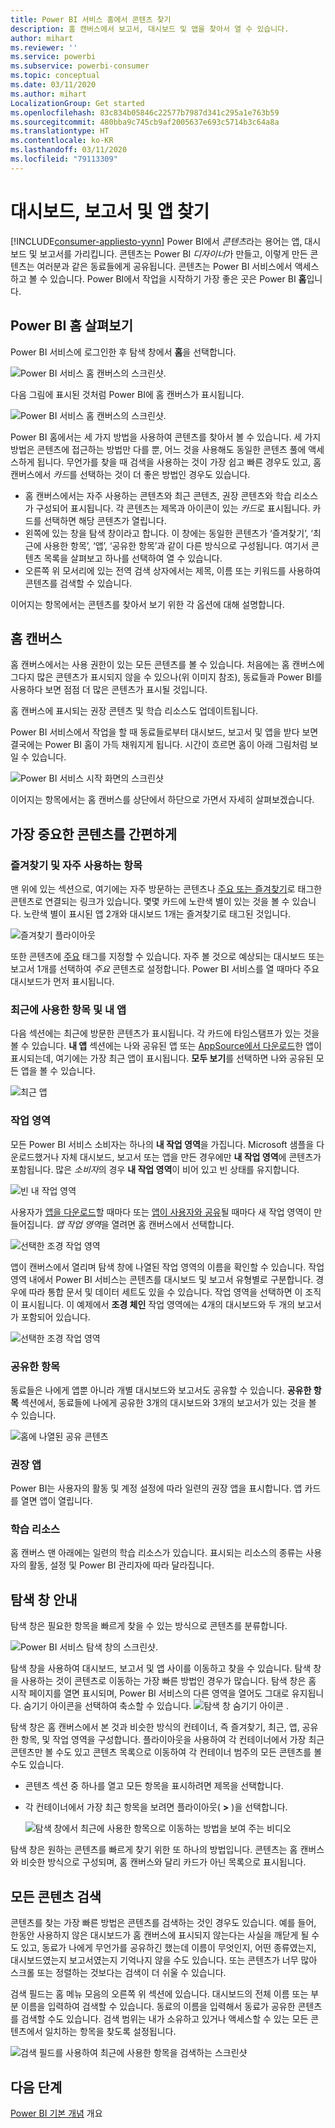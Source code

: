 ```yaml
---
title: Power BI 서비스 홈에서 콘텐츠 찾기
description: 홈 캔버스에서 보고서, 대시보드 및 앱을 찾아서 열 수 있습니다.
author: mihart
ms.reviewer: ''
ms.service: powerbi
ms.subservice: powerbi-consumer
ms.topic: conceptual
ms.date: 03/11/2020
ms.author: mihart
LocalizationGroup: Get started
ms.openlocfilehash: 83c834b05846c22577b7987d341c295a1e763b59
ms.sourcegitcommit: 480bba9c745cb9af2005637e693c5714b3c64a8a
ms.translationtype: HT
ms.contentlocale: ko-KR
ms.lasthandoff: 03/11/2020
ms.locfileid: "79113309"
---
```

# <a name="find-your-dashboards-reports-and-apps"></a>대시보드, 보고서 및 앱 찾기

[!INCLUDE[consumer-appliesto-yynn](../includes/consumer-appliesto-yynn.md)]
Power BI에서 *콘텐츠*라는 용어는 앱, 대시보드 및 보고서를 가리킵니다. 콘텐츠는 Power BI *디자이너*가 만들고, 이렇게 만든 콘텐츠는 여러분과 같은 동료들에게 공유됩니다. 콘텐츠는 Power BI 서비스에서 액세스하고 볼 수 있습니다. Power BI에서 작업을 시작하기 가장 좋은 곳은 Power BI **홈**입니다.

## <a name="explore-power-bi-home"></a>Power BI 홈 살펴보기
Power BI 서비스에 로그인한 후 탐색 창에서 **홈**을 선택합니다. 

![Power BI 서비스 홈 캔버스의 스크린샷.](media/end-user-home/power-bi-home-menu.png)


다음 그림에 표시된 것처럼 Power BI에 홈 캔버스가 표시됩니다.
 
![Power BI 서비스 홈 캔버스의 스크린샷.](media/end-user-home/power-bi-home.png)

Power BI 홈에서는 세 가지 방법을 사용하여 콘텐츠를 찾아서 볼 수 있습니다. 세 가지 방법은 콘텐츠에 접근하는 방법만 다를 뿐, 어느 것을 사용해도 동일한 콘텐츠 풀에 액세스하게 됩니다. 무언가를 찾을 때 검색을 사용하는 것이 가장 쉽고 빠른 경우도 있고, 홈 캔버스에서 *카드*를 선택하는 것이 더 좋은 방법인 경우도 있습니다.

- 홈 캔버스에서는 자주 사용하는 콘텐츠와 최근 콘텐츠, 권장 콘텐츠와 학습 리소스가 구성되어 표시됩니다. 각 콘텐츠는 제목과 아이콘이 있는 *카드*로 표시됩니다. 카드를 선택하면 해당 콘텐츠가 열립니다.
- 왼쪽에 있는 창을 탐색 창이라고 합니다. 이 창에는 동일한 콘텐츠가 ‘즐겨찾기’, ‘최근에 사용한 항목’, ‘앱’, ‘공유한 항목’과 같이 다른 방식으로 구성됩니다. 여기서 콘텐츠 목록을 살펴보고 하나를 선택하여 열 수 있습니다.
- 오른쪽 위 모서리에 있는 전역 검색 상자에서는 제목, 이름 또는 키워드를 사용하여 콘텐츠를 검색할 수 있습니다.

이어지는 항목에서는 콘텐츠를 찾아서 보기 위한 각 옵션에 대해 설명합니다.

## <a name="home-canvas"></a>홈 캔버스
홈 캔버스에서는 사용 권한이 있는 모든 콘텐츠를 볼 수 있습니다. 처음에는 홈 캔버스에 그다지 많은 콘텐츠가 표시되지 않을 수 있으나(위 이미지 참조), 동료들과 Power BI를 사용하다 보면 점점 더 많은 콘텐츠가 표시될 것입니다.

홈 캔버스에 표시되는 권장 콘텐츠 및 학습 리소스도 업데이트됩니다. 
 
Power BI 서비스에서 작업을 할 때 동료들로부터 대시보드, 보고서 및 앱을 받다 보면 결국에는 Power BI 홈이 가득 채워지게 됩니다. 시간이 흐르면 홈이 아래 그림처럼 보일 수 있습니다.

![Power BI 서비스 시작 화면의 스크린샷](media/end-user-home/power-bi-home-oldest.png)

 
이어지는 항목에서는 홈 캔버스를 상단에서 하단으로 가면서 자세히 살펴보겠습니다.

## <a name="most-important-content-at-your-fingertips"></a>가장 중요한 콘텐츠를 간편하게

### <a name="favorites-and-frequents"></a>즐겨찾기 및 자주 사용하는 항목
맨 위에 있는 섹션으로, 여기에는 자주 방문하는 콘텐츠나 [주요 또는 즐겨찾기](end-user-favorite.md)로 태그한 콘텐츠로 연결되는 링크가 있습니다. 몇몇 카드에 노란색 별이 있는 것을 볼 수 있습니다. 노란색 별이 표시된 앱 2개와 대시보드 1개는 즐겨찾기로 태그된 것입니다. 

![즐겨찾기 플라이아웃](./media/end-user-home/power-bi-favorites-frequents.png)

또한 콘텐츠에 [주요](end-user-featured.md) 태그를 지정할 수 있습니다. 자주 볼 것으로 예상되는 대시보드 또는 보고서 1개를 선택하여 *주요* 콘텐츠로 설정합니다. Power BI 서비스를 열 때마다 주요 대시보드가 먼저 표시됩니다. 


### <a name="recents-and-my-apps"></a>최근에 사용한 항목 및 내 앱
다음 섹션에는 최근에 방문한 콘텐츠가 표시됩니다. 각 카드에 타임스탬프가 있는 것을 볼 수 있습니다. **내 앱** 섹션에는 나와 공유된 앱 또는 [AppSource에서 다운로드](end-user-apps.md)한 앱이 표시되는데, 여기에는 가장 최근 앱이 표시됩니다. **모두 보기**를 선택하면 나와 공유된 모든 앱을 볼 수 있습니다.

![최근 앱](./media/end-user-home/power-bi-recent-apps.png)


### <a name="workspaces"></a>작업 영역
모든 Power BI 서비스 소비자는 하나의 **내 작업 영역**을 가집니다. Microsoft 샘플을 다운로드했거나 자체 대시보드, 보고서 또는 앱을 만든 경우에만 **내 작업 영역**에 콘텐츠가 포함됩니다. 많은 *소비자*의 경우 **내 작업 영역**이 비어 있고 빈 상태를 유지합니다.  

![빈 내 작업 영역](./media/end-user-home/power-bi-empty-workspace.png)

사용자가 [앱을 다운로드](end-user-app-marketing.md)할 때마다 또는 [앱이 사용자와 공유](end-user-apps.md)될 때마다 새 작업 영역이 만들어집니다.  *앱 작업 영역*을 열려면 홈 캔버스에서 선택합니다. 

![선택한 조경 작업 영역](./media/end-user-home/power-bi-workspace-section.png)

앱이 캔버스에서 열리며 탐색 창에 나열된 작업 영역의 이름을 확인할 수 있습니다. 작업 영역 내에서 Power BI 서비스는 콘텐츠를 대시보드 및 보고서 유형별로 구분합니다. 경우에 따라 통합 문서 및 데이터 세트도 있을 수 있습니다. 작업 영역을 선택하면 이 조직이 표시됩니다. 이 예제에서 **조경 체인** 작업 영역에는 4개의 대시보드와 두 개의 보고서가 포함되어 있습니다.

![선택한 조경 작업 영역](./media/end-user-home/power-bi-search-workspace.png)

### <a name="shared-with-me"></a>공유한 항목
동료들은 나에게 앱뿐 아니라 개별 대시보드와 보고서도 공유할 수 있습니다. **공유한 항목** 섹션에서, 동료들에 나에게 공유한 3개의 대시보드와 3개의 보고서가 있는 것을 볼 수 있습니다.

![홈에 나열된 공유 콘텐츠](./media/end-user-home/power-bi-shared.png)

### <a name="recommended-apps"></a>권장 앱
Power BI는 사용자의 활동 및 계정 설정에 따라 일련의 권장 앱을 표시합니다. 앱 카드를 열면 앱이 열립니다.
 
### <a name="learning-resources"></a>학습 리소스
홈 캔버스 맨 아래에는 일련의 학습 리소스가 있습니다. 표시되는 리소스의 종류는 사용자의 활동, 설정 및 Power BI 관리자에 따라 달라집니다. 
 
## <a name="explore-the-nav-pane"></a>탐색 창 안내

탐색 창은 필요한 항목을 빠르게 찾을 수 있는 방식으로 콘텐츠를 분류합니다.  

![Power BI 서비스 탐색 창의 스크린샷.](media/end-user-home/power-bi-nav.png)


탐색 창을 사용하여 대시보드, 보고서 및 앱 사이를 이동하고 찾을 수 있습니다. 탐색 창을 사용하는 것이 콘텐츠로 이동하는 가장 빠른 방법인 경우가 많습니다. 탐색 창은 홈 시작 페이지를 열면 표시되며, Power BI 서비스의 다른 영역을 열어도 그대로 유지됩니다. 숨기기 아이콘을 선택하여 축소할 수 있습니다. ![탐색 창 숨기기 아이콘](media/end-user-home/power-bi-hide.png) .
  
탐색 창은 홈 캔버스에서 본 것과 비슷한 방식의 컨테이너, 즉 즐겨찾기, 최근, 앱, 공유한 항목, 및 작업 영역을 구성합니다. 플라이아웃을 사용하여 각 컨테이너에서 가장 최근 콘텐츠만 볼 수도 있고 콘텐츠 목록으로 이동하여 각 컨테이너 범주의 모든 콘텐츠를 볼 수도 있습니다.
 
- 콘텐츠 섹션 중 하나를 열고 모든 항목을 표시하려면 제목을 선택합니다.
- 각 컨테이너에서 가장 최근 항목을 보려면 플라이아웃( **>** )을 선택합니다.

    ![탐색 창에서 최근에 사용한 항목으로 이동하는 방법을 보여 주는 비디오](media/end-user-home/power-bi-nav-bar.gif)

 
탐색 창은 원하는 콘텐츠를 빠르게 찾기 위한 또 하나의 방법입니다. 콘텐츠는 홈 캔버스와 비슷한 방식으로 구성되며, 홈 캔버스와 달리 카드가 아닌 목록으로 표시됩니다. 

## <a name="search-all-of-your-content"></a>모든 콘텐츠 검색
콘텐츠를 찾는 가장 빠른 방법은 콘텐츠를 검색하는 것인 경우도 있습니다. 예를 들어, 한동안 사용하지 않은 대시보드가 홈 캔버스에 표시되지 않는다는 사실을 깨닫게 될 수도 있고, 동료가 나에게 무언가를 공유하긴 했는데 이름이 무엇인지, 어떤 종류였는지, 대시보드였는지 보고서였는지 기억나지 않을 수도 있습니다. 또는 콘텐츠가 너무 많아 스크롤 또는 정렬하는 것보다는 검색이 더 쉬울 수 있습니다. 
 
검색 필드는 홈 메뉴 모음의 오른쪽 위 섹션에 있습니다. 대시보드의 전체 이름 또는 부분 이름을 입력하여 검색할 수 있습니다. 동료의 이름을 입력해서 동료가 공유한 콘텐츠를 검색할 수도 있습니다. 검색 범위는 내가 소유하고 있거나 액세스할 수 있는 모든 콘텐츠에서 일치하는 항목을 찾도록 설정됩니다.

![검색 필드를 사용하여 최근에 사용한 항목을 검색하는 스크린샷](media/end-user-home/power-bi-search-field.png)

## <a name="next-steps"></a>다음 단계
[Power BI 기본 개념](end-user-basic-concepts.md) 개요
